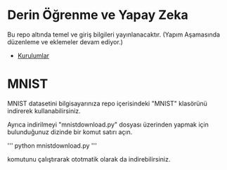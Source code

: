 # Derin Öğrenme ve Yapay Zeka

Bu repo altında temel ve giriş bilgileri yayınlanacaktır. (Yapım Aşamasında düzenleme ve eklemeler devam ediyor.)

* [Kurulumlar](https://github.com/metover/Yapay-Zeka/blob/master/Kurulumlar.ipynb)


# MNIST
MNIST datasetini bilgisayarınıza repo içerisindeki "MNIST" klasörünü indirerek kullanabilirsiniz.

Ayrıca indirilmeyi "mnistdownload.py" dosyası üzerinden yapmak için bulunduğunuz dizinde bir komut satırı açın.

'''
python mnistdownload.py
'''

komutunu çalıştırarak ototmatik olarak da indirebilirsiniz.




